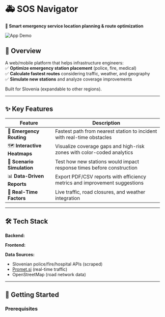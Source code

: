 # 🚑 SOS Navigator
**📍 Smart emergency service location planning & route optimization**  

![App Demo]()  

## 📌 Overview  
A web/mobile platform that helps infrastructure engineers:  
✅ **Optimize emergency station placement** (police, fire, medical)  
✅ **Calculate fastest routes** considering traffic, weather, and geography  
✅ **Simulate new stations** and analyze coverage improvements  

Built for Slovenia (expandable to other regions).  

---

## ✨ Key Features  

| Feature                | Description                                                                 |
|------------------------|----------------------------------------------------------------------------|
| 🚨 **Emergency Routing**  | Fastest path from nearest station to incident with real-time obstacles      |
| 🗺️ **Interactive Heatmaps** | Visualize coverage gaps and high-risk zones with color-coded analytics     |
| 🔄 **Scenario Simulation** | Test how new stations would impact response times before construction       |
| 📊 **Data-Driven Reports** | Export PDF/CSV reports with efficiency metrics and improvement suggestions |
| 🚦 **Real-Time Factors**   | Live traffic, road closures, and weather integration                      |

---

## 🛠️ Tech Stack  

**Backend:**  
 

**Frontend:**  
  

**Data Sources:**  
- Slovenian police/fire/hospital APIs (scraped)  
- [Promet.si](https://www.promet.si) (real-time traffic)  
- OpenStreetMap (road network data)  

---

## 🚀 Getting Started  

### Prerequisites  



